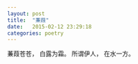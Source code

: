 ```yaml
---
layout: post
title:  "蒹葭"
date:   2015-02-12 23:29:18
categories: poetry
---
```


蒹葭苍苍，
白露为霜。
所谓伊人，
在水一方。
